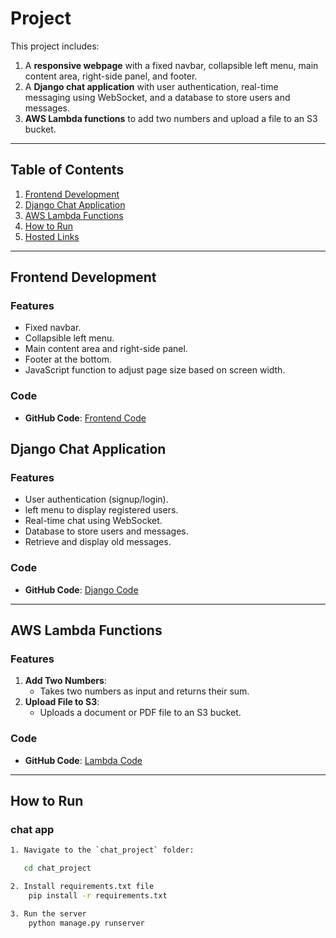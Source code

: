# Project

This project includes:

1. A **responsive webpage** with a fixed navbar, collapsible left menu, main content area, right-side panel, and footer.
2. A **Django chat application** with user authentication, real-time messaging using WebSocket, and a database to store users and messages.
3. **AWS Lambda functions** to add two numbers and upload a file to an S3 bucket.

---

## Table of Contents

1. [Frontend Development](#frontend-development)
2. [Django Chat Application](#django-chat-application)
3. [AWS Lambda Functions](#aws-lambda-functions)
4. [How to Run](#how-to-run)
5. [Hosted Links](#hosted-links)

---

## Frontend Development

### Features

- Fixed navbar.
- Collapsible left menu.
- Main content area and right-side panel.
- Footer at the bottom.
- JavaScript function to adjust page size based on screen width.

### Code

- **GitHub Code**: [Frontend Code](https://github.com/kar137/90North-assignment/blob/main/webpage.html)

## Django Chat Application

### Features

- User authentication (signup/login).
- left menu to display registered users.
- Real-time chat using WebSocket.
- Database to store users and messages.
- Retrieve and display old messages.

### Code

- **GitHub Code**: [Django Code](https://github.com/kar137/90North-assignment/tree/main/chat_project)

---

## AWS Lambda Functions

### Features

1. **Add Two Numbers**:
   - Takes two numbers as input and returns their sum.
2. **Upload File to S3**:
   - Uploads a document or PDF file to an S3 bucket.

### Code

- **GitHub Code**: [Lambda Code](https://github.com/kar137/90North-assignment/tree/main/lambda_project)

---

## How to Run

### chat app

```bash
1. Navigate to the `chat_project` folder:

   cd chat_project

2. Install requirements.txt file
    pip install -r requirements.txt

3. Run the server
    python manage.py runserver

```
